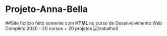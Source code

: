 # Projeto-Anna-Bella
##Site fictício feito somente com **HTML** no curso de Desenvolvimento Web Completo 2020 - 20 cursos + 20 projetos
![trabalho2](https://user-images.githubusercontent.com/39439932/90820947-8cd16c80-e308-11ea-8555-1191f212ccff.jpg)
